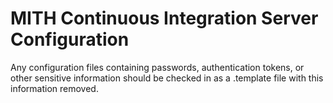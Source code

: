 MITH Continuous Integration Server Configuration
================================================

Any configuration files containing passwords, authentication tokens, or other
sensitive information should be checked in as a <filename>.template file with
this information removed.

